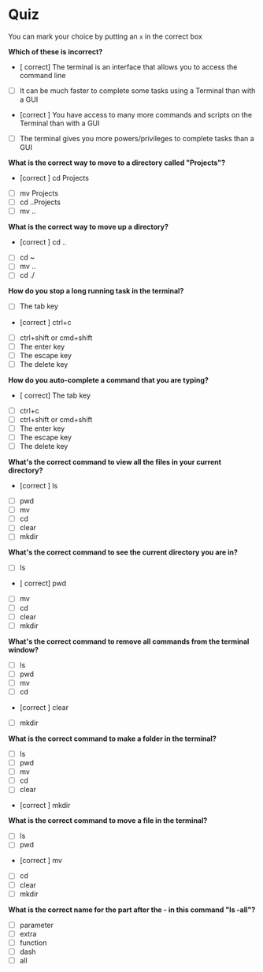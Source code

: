 # Quiz

You can mark your choice by putting an `x` in the correct box

**Which of these is incorrect?**

- [ correct] The terminal is an interface that allows you to access the command line
- [ ] It can be much faster to complete some tasks using a Terminal than with a GUI
- [correct ] You have access to many more commands and scripts on the Terminal than with a GUI
- [ ] The terminal gives you more powers/privileges to complete tasks than a GUI

**What is the correct way to move to a directory called "Projects"?**

- [correct ] cd Projects
- [ ] mv Projects
- [ ] cd ..Projects
- [ ] mv ..

**What is the correct way to move up a directory?**

- [correct ] cd ..
- [ ] cd ~
- [ ] mv ..
- [ ] cd ./

**How do you stop a long running task in the terminal?**

- [ ] The tab key
- [correct ] ctrl+c
- [ ] ctrl+shift or cmd+shift
- [ ] The enter key
- [ ] The escape key
- [ ] The delete key

**How do you auto-complete a command that you are typing?**

- [ correct] The tab key
- [ ] ctrl+c
- [ ] ctrl+shift or cmd+shift
- [ ] The enter key
- [ ] The escape key
- [ ] The delete key

**What's the correct command to view all the files in your current directory?**

- [correct ] ls
- [ ] pwd
- [ ] mv
- [ ] cd
- [ ] clear
- [ ] mkdir

**What's the correct command to see the current directory you are in?**

- [ ] ls
- [ correct] pwd
- [ ] mv
- [ ] cd
- [ ] clear
- [ ] mkdir

**What's the correct command to remove all commands from the terminal window?**

- [ ] ls
- [ ] pwd
- [ ] mv
- [ ] cd
- [correct ] clear
- [ ] mkdir

**What is the correct command to make a folder in the terminal?**

- [ ] ls
- [ ] pwd
- [ ] mv
- [ ] cd
- [ ] clear
- [correct ] mkdir

**What is the correct command to move a file in the terminal?**

- [ ] ls
- [ ] pwd
- [correct ] mv
- [ ] cd
- [ ] clear
- [ ] mkdir

**What is the correct name for the part after the - in this command "ls -all"?**

- [ ] parameter
- [ ] extra
- [ ] function
- [ ] dash
- [ ] all
